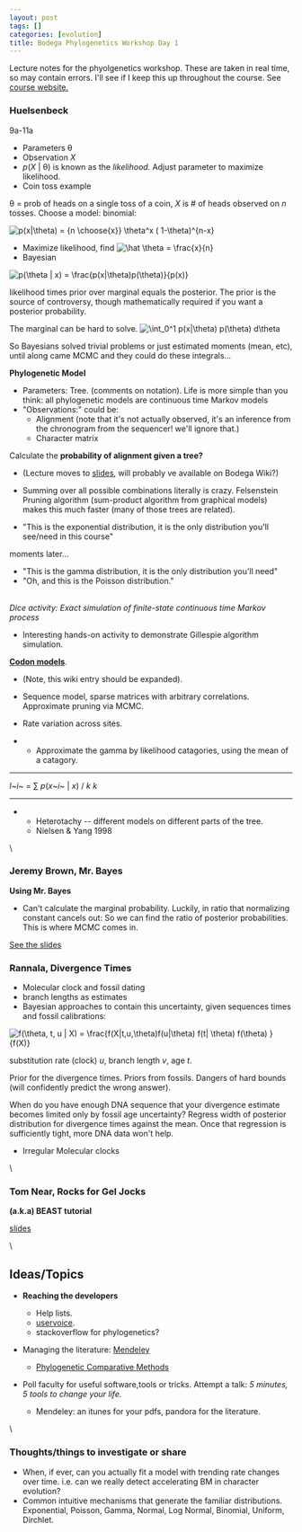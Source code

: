 ```yaml
---
layout: post
tags: []
categories: [evolution]
title: Bodega Phylogenetics Workshop Day 1
---
```







 








Lecture notes for the phyolgenetics workshop. These are taken in real
time, so may contain errors. I'll see if I keep this up throughout the
course. See [course
website.](http://bodegaphylo.wikispot.org/2010_Workshop "http://bodegaphylo.wikispot.org/2010_Workshop")

### Huelsenbeck

9a-11a

-   Parameters θ
-   Observation *X*
-   *p*(*X* | θ) is known as the *likelihood.* Adjust parameter to
    maximize likelihood.
-   Coin toss example

θ = prob of heads on a single toss of a coin, *X* is \# of heads
observed on *n* tosses. Choose a model: binomial:

![ p(x|\\theta) = {n \\choose{x}} \\theta\^x ( 1-\\theta)\^{n-x}
](http://openwetware.org/images/math/0/8/8/08814f7faf92d830f210e2d233344ecd.png)

-   Maximize likelihood, find ![ \\hat \\theta = \\frac{x}{n}
    ](http://openwetware.org/images/math/d/9/3/d93b13daa45e31c971a3b81deedcbc22.png)
-   Bayesian

![ p(\\theta | x) = \\frac{p(x|\\theta)p(\\theta)}{p(x)}
](http://openwetware.org/images/math/8/1/0/810d3eb56ca4c96ecbe28c931a57bdc0.png)

likelihood times prior over marginal equals the posterior. The prior is
the source of controversy, though mathematically required if you want a
posterior probability.

The marginal can be hard to solve. ![ \\int\_0\^1 p(x|\\theta)
p(\\theta) d\\theta
](http://openwetware.org/images/math/c/2/e/c2ec8ba5b21c63d5aa3063012cd7ea2b.png)

So Bayesians solved trivial problems or just estimated moments (mean,
etc), until along came MCMC and they could do these integrals...

**Phylogenetic Model**

-   Parameters: Tree. (comments on notation). Life is more simple than
    you think: all phylogenetic models are continuous time Markov models
-   "Observations:" could be:
    -   Alignment (note that it's not actually observed, it's an
        inference from the chronogram from the sequencer! we'll ignore
        that.)
    -   Character matrix

Calculate the **probability of alignment given a tree?**

-   (Lecture moves to
    [slides](http://bodegaphylo.wikispot.org/Bayesian_Phylogenetics_(Huelsenbeck)_2010 "http://bodegaphylo.wikispot.org/Bayesian_Phylogenetics_(Huelsenbeck)_2010"),
    will probably ve available on Bodega Wiki?)
-   Summing over all possible combinations literally is crazy.
    Felsenstein Pruning algorithm (sum-product algorithm from graphical
    models) makes this much faster (many of those trees are related).

-   "This is the exponential distribution, it is the only distribution
    you'll see/need in this course"

moments later...

-   "This is the gamma distribution, it is the only distribution you'll
    need"
-   "Oh, and this is the Poisson distribution."

\
 *Dice activity: Exact simulation of finite-state continuous time Markov
process*

-   Interesting hands-on activity to demonstrate Gillespie algorithm
    simulation.

[**Codon
models**](http://en.wikipedia.org/wiki/Substitution_model "http://en.wikipedia.org/wiki/Substitution_model").

-   (Note, this wiki entry should be expanded).
-   Sequence model, sparse matrices with arbitrary correlations.
    Approximate pruning via MCMC.
-   Rate variation across sites.

-   -   Approximate the gamma by likelihood catagories, using the mean
        of a catagory.

  ------------ ----- ---------------------------
  *l*~*i*~ =   ∑     *p*(*x*~*i*~ | *x*) / *k*
               *k*   
  ------------ ----- ---------------------------

-   -   Heterotachy -- different models on different parts of the tree.
    -   Nielsen & Yang 1998

\

### Jeremy Brown, Mr. Bayes

**Using Mr. Bayes**

-   Can't calculate the marginal probability. Luckily, in ratio that
    normalizing constant cancels out: So we can find the ratio of
    posterior probabilities. This is where MCMC comes in.

[See the
slides](http://bodegaphylo.wikispot.org/MrBayes_Tutorial_%28Brown%29?sendfile=true&file=Brown_MrBayes_Lecture.pdf&download=true "http://bodegaphylo.wikispot.org/MrBayes_Tutorial_%28Brown%29?sendfile=true&file=Brown_MrBayes_Lecture.pdf&download=true")

### Rannala, Divergence Times

-   Molecular clock and fossil dating
-   branch lengths as estimates
-   Bayesian approaches to contain this uncertainty, given sequences
    times and fossil calibrations:

![ f(\\theta, t, u | X) = \\frac{f(X|t,u,\\theta)f(u|\\theta) f(t|
\\theta) f(\\theta) }{f(X)}
](http://openwetware.org/images/math/e/2/d/e2df7c8faa415cdefa1b5bab5e8f7472.png)

substitution rate (clock) *u*, branch length *v*, age *t*.

Prior for the divergence times. Priors from fossils. Dangers of hard
bounds (will confidently predict the wrong answer).

When do you have enough DNA sequence that your divergence estimate
becomes limited only by fossil age uncertainty? Regress width of
posterior distribution for divergence times against the mean. Once that
regression is sufficiently tight, more DNA data won't help.

-   Irregular Molecular clocks

\

### Tom Near, Rocks for Gel Jocks

**(a.k.a) BEAST tutorial**

[slides](http://bodegaphylo.wikispot.org/BEAST_Tutorial_(Near) "http://bodegaphylo.wikispot.org/BEAST_Tutorial_(Near)")

\

Ideas/Topics
------------

-   **Reaching the developers**
    -   Help lists.
    -   [uservoice](http://phylogenetics.uservoice.com/ "http://phylogenetics.uservoice.com/").
    -   stackoverflow for phylogenetics?

-   Managing the literature:
    [Mendeley](http://www.mendeley.com "http://www.mendeley.com")
    -   [Phylogenetic Comparative
        Methods](http://www.mendeley.com/research-papers/collections/1369391/PhylogeneticComparativeMethods/ "http://www.mendeley.com/research-papers/collections/1369391/PhylogeneticComparativeMethods/")

-   Poll faculty for useful software,tools or tricks. Attempt a talk: *5
    minutes, 5 tools to change your life.*
    -   Mendeley: an itunes for your pdfs, pandora for the literature.

\

### Thoughts/things to investigate or share

-   When, if ever, can you actually fit a model with trending rate
    changes over time. i.e. can we really detect accelerating BM in
    character evolution?
-   Common intuitive mechanisms that generate the familiar
    distributions. Exponential, Poisson, Gamma, Normal, Log Normal,
    Binomial, Uniform, Dirchlet.

